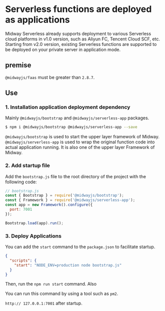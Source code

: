# Serverless functions are deployed as applications

Midway Serverless already supports deployment to various Serverless cloud platforms in v1.0 version, such as Aliyun FC, Tencent Cloud SCF, etc. Starting from v2.0 version, existing Serverless functions are supported to be deployed on your private server in application mode.

## premise

`@midwayjs/faas` must be greater than `2.8.7`.

## Use



### 1. Installation application deployment dependency

Mainly `@midwayjs/bootstrap` and `@midwayjs/serverless-app` packages.

```bash
$ npm i @midwayjs/bootstrap @midwayjs/serverless-app --save
```

`@midwayjs/bootstrap` is used to start the upper layer framework of Midway. `@midwayjs/serverless-app` is used to wrap the original function code into actual application running. It is also one of the upper layer Framework of Midway.

### 2. Add startup file

Add the `bootstrap.js` file to the root directory of the project with the following code:

```javascript
// bootstrap.js
const { Bootstrap } = require('@midwayjs/bootstrap');
const { Framework } = require('@midwayjs/serverless-app');
const app = new Framework().configure({
  port: 7001
});

Bootstrap.load(app).run();
```

### 3. Deploy Applications

You can add the `start` command to the `package.json` to facilitate startup.

```json
{
  "scripts": {
    "start": "NODE_ENV=production node bootstrap.js"
  }
}
```

Then, run the `npm run start` command. Also

You can run this command by using a tool such as `pm2`.

`http:// 127.0.0.1:7001` after startup.

